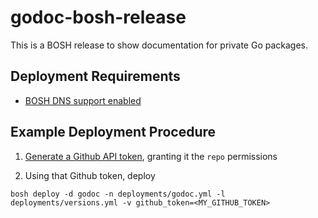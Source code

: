 # godoc-bosh-release

This is a BOSH release to show documentation for private Go packages.

## Deployment Requirements
- [BOSH DNS support enabled](https://bosh.io/docs/dns/)

## Example Deployment Procedure

1. [Generate a Github API
   token](https://help.github.com/articles/creating-a-personal-access-token-for-the-command-line/),
   granting it the `repo` permissions

2. Using that Github token, deploy

  ```
  bosh deploy -d godoc -n deployments/godoc.yml -l deployments/versions.yml -v github_token=<MY_GITHUB_TOKEN>
  ```
